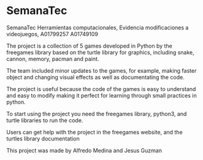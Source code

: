 # SemanaTec
SemanaTec Herramientas computacionales, Evidencia modificaciones a videojuegos, A01799257 A01749109

The project is a collection of 5 games developed in Python by the freegames library based on the turtle library for graphics, including snake, cannon, memory, pacman and paint.

The team included minor updates to the games, for example, making faster object and changing visual effects as well as documentating the code.

The project is useful because the code of the games is easy to understand and easy to modify making it perfect for learning through small practices in python.

To start using the project you need the freegames library, python3, and turtle libraries to run the code.

Users can get help with the project in the freegames website, and the turtles library documentation

This project was made by Alfredo Medina and Jesus Guzman